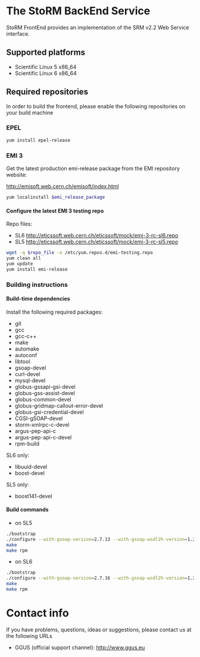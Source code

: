 The StoRM BackEnd Service
===============================

StoRM FrontEnd provides an implementation of the SRM v2.2 Web Service interface.

## Supported platforms

* Scientific Linux 5 x86_64
* Scientific Linux 6 x86_64

## Required repositories

In order to build the frontend, please enable the following repositories on your build machine

### EPEL

```bash
yum install epel-release
```

### EMI 3

Get the latest production emi-release package from the EMI repository website:

http://emisoft.web.cern.ch/emisoft/index.html

```bash
yum localinstall $emi_release_package
```

#### Configure the latest EMI 3 testing repo

Repo files:

* SL6 http://eticssoft.web.cern.ch/eticssoft/mock/emi-3-rc-sl6.repo
* SL5 http://eticssoft.web.cern.ch/eticssoft/mock/emi-3-rc-sl5.repo 


```bash
wget -q $repo_file -o /etc/yum.repos.d/emi-testing.repo
yum clean all
yum update
yum install emi-release
```


### Building instructions

#### Build-time dependencies

Install the following required packages:

* git
* gcc
* gcc-c++
* make
* automake
* autoconf
* libtool
* gsoap-devel
* curl-devel
* mysql-devel
* globus-gssapi-gsi-devel
* globus-gss-assist-devel
* globus-common-devel
* globus-gridmap-callout-error-devel
* globus-gsi-credential-devel
* CGSI-gSOAP-devel
* storm-xmlrpc-c-devel
* argus-pep-api-c
* argus-pep-api-c-devel
* rpm-build

SL6 only:

* libuuid-devel
* boost-devel

SL5 only:

* boost141-devel

#### Build commands

* on SL5

```bash
./bootstrap
./configure --with-gsoap-version=2.7.13 --with-gsoap-wsdl2h-version=1.2.13
make
make rpm
```
* on SL6 

```bash
./bootstrap
./configure --with-gsoap-version=2.7.16 --with-gsoap-wsdl2h-version=1.2.16 --with-libuuid-devel=yes
make
make rpm
```

# Contact info

If you have problems, questions, ideas or suggestions, please contact us at
the following URLs

* GGUS (official support channel): http://www.ggus.eu
